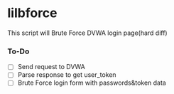 # lilbforce

This script will Brute Force DVWA login page(hard diff)

### To-Do

- [ ] Send request to DVWA
- [ ] Parse response to get user_token
- [ ] Brute Force login form with passwords&token data
